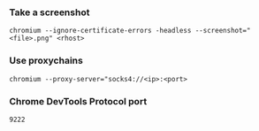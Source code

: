 ### Take a screenshot
```
chromium --ignore-certificate-errors -headless --screenshot="<file>.png" <rhost>
```

### Use proxychains
```
chromium --proxy-server="socks4://<ip>:<port>
```

### Chrome DevTools Protocol port
```
9222
```

